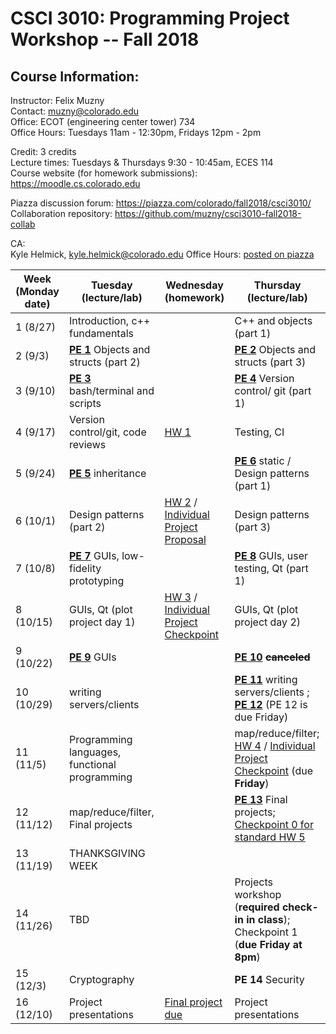 CSCI 3010: Programming Project Workshop -- Fall 2018
=====================

Course Information:
-----------------


Instructor: Felix Muzny  
Contact: muzny@colorado.edu  
Office: ECOT (engineering center tower) 734  
Office Hours: Tuesdays 11am - 12:30pm, Fridays 12pm - 2pm

Credit: 3 credits  
Lecture times: Tuesdays & Thursdays 9:30 - 10:45am, ECES 114  
Course website (for homework submissions): https://moodle.cs.colorado.edu  

Piazza discussion forum: https://piazza.com/colorado/fall2018/csci3010/  
Collaboration repository: https://github.com/muzny/csci3010-fall2018-collab  

CA:  
Kyle Helmick, kyle.helmick@colorado.edu
Office Hours: [posted on piazza](https://piazza.com/colorado/fall2018/csci3010/staff)


|Week (Monday date) | Tuesday (lecture/lab) | Wednesday (homework) | Thursday (lecture/lab) |
| --- | --- | --- | --- |
1 (8/27) | Introduction, c++ fundamentals | | C++ and objects (part 1) |
2 (9/3) | [__PE 1__](programming_exercises/pe1.md)  Objects and structs (part 2) | | [__PE 2__](programming_exercises/pe2.md)  Objects and structs (part 3) |
3 (9/10) | [__PE 3__](programming_exercises/pe3.md)  bash/terminal and scripts | | [__PE 4__](programming_exercises/pe4.md)  Version control/ git (part 1) |
4 (9/17) | Version control/git, code reviews | [HW 1](homeworks/hw1_maze/) | Testing, CI |
5 (9/24) | [__PE 5__](programming_exercises/pe5.md)  inheritance | | [__PE 6__](programming_exercises/pe6.md)  static / Design patterns (part 1) |
6 (10/1) | Design patterns (part 2) | [HW 2](homeworks/hw2_shoppingtesting/) / [Individual Project Proposal](homeworks/individual_projects) | Design patterns (part 3) |
7 (10/8) | [__PE 7__](programming_exercises/pe7.md) GUIs, low-fidelity prototyping | | [__PE 8__](programming_exercises/pe8.md)  GUIs, user testing, Qt (part 1) |
8 (10/15) | GUIs, Qt (plot project day 1) | [HW 3](homeworks/hw3_election/) / [Individual Project Checkpoint](homeworks/individual_projects) | GUIs, Qt (plot project day 2) |
9 (10/22) | [__PE 9__](programming_exercises/pe9.md)  GUIs | | [__PE 10__](programming_exercises/pe10.md) ~~__canceled__~~ 
10 (10/29) | writing servers/clients | | [__PE 11__](programming_exercises/pe11.md)  writing servers/clients  ;           [__PE 12__](programming_exercises/pe12.md) (PE 12 is due Friday)
11 (11/5) |  Programming languages, functional programming |  |   map/reduce/filter; [HW 4](homeworks/hw4_life/) / [Individual Project Checkpoint](homeworks/individual_projects/) (due __Friday__)
12 (11/12) | map/reduce/filter, Final projects |  | [__PE 13__](programming_exercises/pe13.md) Final projects; [Checkpoint 0 for standard HW 5](https://moodle.cs.colorado.edu/mod/assign/view.php?id=31547)
13 (11/19) | THANKSGIVING WEEK | | 
14 (11/26) | TBD |  | Projects workshop (__required check-in in class__); Checkpoint 1 (__due Friday at 8pm__)
15 (12/3) | Cryptography | | __PE 14__ Security
16 (12/10) | Project presentations | [Final project due](homeworks/hw5_settlers/) | Project presentations
